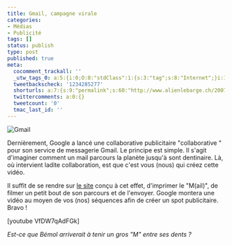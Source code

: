 ```yaml
---
title: Gmail, campagne virale
categories:
- Médias
- Publicité
tags: []
status: publish
type: post
published: true
meta:
  cocomment_trackall: ''
  _utw_tags_0: a:5:{i:0;O:8:"stdClass":1:{s:3:"tag";s:8:"Internet";}i:1;O:8:"stdClass":1:{s:3:"tag";s:9:"Marketing";}i:2;O:8:"stdClass":1:{s:3:"tag";s:7:"Médias";}i:3;O:8:"stdClass":1:{s:3:"tag";s:10:"Publicité";}i:4;O:8:"stdClass":1:{s:3:"tag";s:6:"Vidéo";}}
  tweetbackscheck: '1234285277'
  shorturls: a:7:{s:9:"permalink";s:60:"http://www.alienlebarge.ch/2007/07/30/gmail-campagne-virale/";s:7:"tinyurl";s:25:"http://tinyurl.com/avha3d";s:4:"isgd";s:17:"http://is.gd/iNRv";s:5:"bitly";s:18:"http://bit.ly/ky1a";s:5:"snipr";s:22:"http://snipr.com/bibob";s:5:"snurl";s:22:"http://snurl.com/bibob";s:7:"snipurl";s:24:"http://snipurl.com/bibob";}
  twittercomments: a:0:{}
  tweetcount: '0'
  tmac_last_id: ''
---
```

<img src="https://dlgjp9x71cipk.cloudfront.net/2007/07/gmail.png" alt="Gmail" />

Dernièrement, Google a lancé une collaborative publicitaire "collaborative " pour son service de messagerie Gmail. Le principe est simple. Il s'agit d'imaginer comment un mail parcours la planète jusqu'à sont dentinaire. Là, où intervient ladite collaboration, est que c'est vous (nous) qui créez cette vidéo.

<!--more-->

Il suffit de se rendre sur <a href="http://mail.google.com/mail/help/intl/fr/gmail_video.html" title="Le site de la vidéo">le site</a> conçu à cet effet, d'imprimer le "M(ail)", de filmer un petit bout de son parcours et de l'envoyer.
Google montera une vidéo au moyen de vos (nos) séquences afin de créer un spot publicitaire.
Bravo !

[youtube VfDW7qAdFGk]

<em>Est-ce que Bémol arriverait à tenir un gros "M" entre ses dents ? </em>

